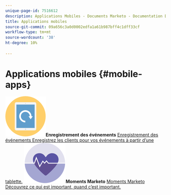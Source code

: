 ```yaml
---
unique-page-id: 7516612
description: Applications Mobiles - Documents Marketo - Documentation Du Produit
title: Applications mobiles
source-git-commit: 09a656c3a0d0002edfa1a61b987bff4c1dff33cf
workflow-type: tm+mt
source-wordcount: '38'
ht-degree: 10%

---
```



# Applications mobiles {#mobile-apps}

**![Enregistrement des événements](assets/mobile-checkin-icon.png)Enregistrement des événements** [Enregistrement des événements Enregistrez les clients pour vos événements à partir d’une tablette.](https://docs.marketo.com/display/DOCS/Event+Check-in)     **![Moments Marketo](assets/moments-icon.png)Moments Marketo** [Moments Marketo Découvrez ce qui est important, quand c’est important.](https://docs.marketo.com/display/DOCS/Marketo+Moments)
